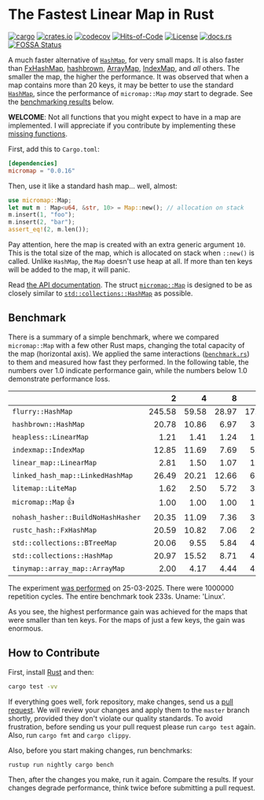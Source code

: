 # The Fastest Linear Map in Rust

[![cargo](https://github.com/yegor256/micromap/actions/workflows/cargo.yml/badge.svg)](https://github.com/yegor256/micromap/actions/workflows/cargo.yml)
[![crates.io](https://img.shields.io/crates/v/micromap.svg)](https://crates.io/crates/micromap)
[![codecov](https://codecov.io/gh/yegor256/micromap/branch/master/graph/badge.svg)](https://codecov.io/gh/yegor256/micromap)
[![Hits-of-Code](https://hitsofcode.com/github/yegor256/micromap)](https://hitsofcode.com/view/github/yegor256/micromap)
[![License](https://img.shields.io/badge/license-MIT-green.svg)](https://github.com/yegor256/micromap/blob/master/LICENSE.txt)
[![docs.rs](https://img.shields.io/docsrs/micromap)](https://docs.rs/micromap/latest/micromap/)
[![FOSSA Status](https://app.fossa.com/api/projects/git%2Bgithub.com%2Fyegor256%2Fmicromap.svg?type=shield&issueType=license)](https://app.fossa.com/projects/git%2Bgithub.com%2Fyegor256%2Fmicromap?ref=badge_shield&issueType=license)

A much faster alternative of
[`HashMap`](https://doc.rust-lang.org/std/collections/struct.HashMap.html),
for very small maps.
It is also faster than
[FxHashMap](https://github.com/rust-lang/rustc-hash),
[hashbrown](https://github.com/rust-lang/hashbrown),
[ArrayMap](https://github.com/robjtede/tinymap),
[IndexMap](https://crates.io/crates/indexmap),
and _all_ others.
The smaller the map, the higher the performance.
It was observed that when a map contains more than 20 keys,
it may be better to use the standard
[`HashMap`](https://doc.rust-lang.org/std/collections/struct.HashMap.html),
since the performance of `micromap::Map` _may_ start to degrade.
See the [benchmarking results](#benchmark) below.

**WELCOME**:
Not all functions that you might expect to have in a map are implemented.
I will appreciate if you contribute by implementing these
[missing functions](https://github.com/yegor256/micromap/issues).

First, add this to `Cargo.toml`:

```toml
[dependencies]
micromap = "0.0.16"
```

Then, use it like a standard hash map... well, almost:

```rust
use micromap::Map;
let mut m : Map<u64, &str, 10> = Map::new(); // allocation on stack
m.insert(1, "foo");
m.insert(2, "bar");
assert_eq!(2, m.len());
```

Pay attention, here the map is created with an extra generic argument `10`.
This is the total size of the map, which is allocated on stack when `::new()`
is called. Unlike `HashMap`, the `Map` doesn't use heap at all. If more than
ten keys will be added to the map, it will panic.

Read [the API documentation](https://docs.rs/micromap/latest/micromap/).
The struct
[`micromap::Map`](https://docs.rs/micromap/latest/micromap/struct.Map.html)
is designed to be as closely similar to
[`std::collections::HashMap`][std] as possible.

## Benchmark

There is a summary of a simple benchmark, where we compared `micromap::Map` with
a few other Rust maps, changing the total capacity of the map (horizontal axis).
We applied the same interactions
([`benchmark.rs`][rs])
to them and measured how fast they performed. In the following table,
the numbers over 1.0 indicate performance gain,
while the numbers below 1.0 demonstrate performance loss.

<!-- benchmark -->
| | 2 | 4 | 8 | 16 | 32 | 64 | 128 |
| --- | --: | --: | --: | --: | --: | --: | --: |
| `flurry::HashMap` | 245.58 | 59.58 | 28.97 | 17.61 | 8.91 | 4.42 | 1.69 |
| `hashbrown::HashMap` | 20.78 | 10.86 | 6.97 | 3.30 | 1.54 | 0.62 | 0.25 |
| `heapless::LinearMap` | 1.21 | 1.41 | 1.24 | 1.21 | 1.24 | 1.10 | 0.82 |
| `indexmap::IndexMap` | 12.85 | 11.69 | 7.69 | 5.87 | 2.11 | 1.07 | 0.39 |
| `linear_map::LinearMap` | 2.81 | 1.50 | 1.07 | 1.13 | 1.15 | 1.09 | 0.99 |
| `linked_hash_map::LinkedHashMap` | 26.49 | 20.21 | 12.66 | 6.96 | 3.32 | 1.70 | 0.65 |
| `litemap::LiteMap` | 1.62 | 2.50 | 5.72 | 3.51 | 2.23 | 1.06 | 0.48 |
| `micromap::Map` 👍 | 1.00 | 1.00 | 1.00 | 1.00 | 1.00 | 1.00 | 1.00 |
| `nohash_hasher::BuildNoHashHasher` | 20.35 | 11.09 | 7.36 | 3.06 | 1.61 | 0.78 | 0.27 |
| `rustc_hash::FxHashMap` | 20.59 | 10.82 | 7.06 | 2.99 | 1.23 | 0.62 | 0.26 |
| `std::collections::BTreeMap` | 20.06 | 9.55 | 5.84 | 4.13 | 2.39 | 1.26 | 0.58 |
| `std::collections::HashMap` | 20.97 | 15.52 | 8.71 | 4.85 | 2.52 | 1.20 | 0.46 |
| `tinymap::array_map::ArrayMap` | 2.00 | 4.17 | 4.44 | 4.30 | 4.26 | 4.90 | 3.65 |

The experiment [was performed][action] on 25-03-2025.
There were 1000000 repetition cycles.
The entire benchmark took 233s.
Uname: 'Linux'.

<!-- benchmark -->

As you see, the highest performance gain was achieved for the maps that
were smaller than ten keys.
For the maps of just a few keys, the gain was enormous.

## How to Contribute

First, install [Rust](https://www.rust-lang.org/tools/install) and then:

```bash
cargo test -vv
```

If everything goes well, fork repository, make changes, send us a
[pull request](https://www.yegor256.com/2014/04/15/github-guidelines.html).
We will review your changes and apply them to the `master` branch shortly,
provided they don't violate our quality standards. To avoid frustration,
before sending us your pull request please run `cargo test` again. Also,
run `cargo fmt` and `cargo clippy`.

Also, before you start making changes, run benchmarks:

```bash
rustup run nightly cargo bench
```

Then, after the changes you make, run it again. Compare the results.
If your changes
degrade performance, think twice before submitting a pull request.

[std]: https://doc.rust-lang.org/std/collections/struct.HashMap.html
[rs]: https://github.com/yegor256/micromap/blob/master/tests/benchmark.rs
[action]: https://github.com/yegor256/micromap/actions/workflows/benchmark.yml
